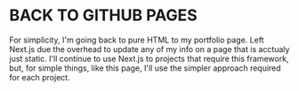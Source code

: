 # BACK TO GITHUB PAGES

For simplicity, I'm going back to pure HTML to my portfolio page. Left Next.js due the overhead to update any of my info
on a page that is acctualy just static. I'll continue to use Next.js to projects that require this framework, but, for
simple things, like this page, I'll use the simpler approach required for each project.
